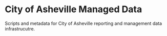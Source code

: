 # City of Asheville Managed Data
Scripts and metadata for City of Asheville reporting and management data infrastrucutre.



